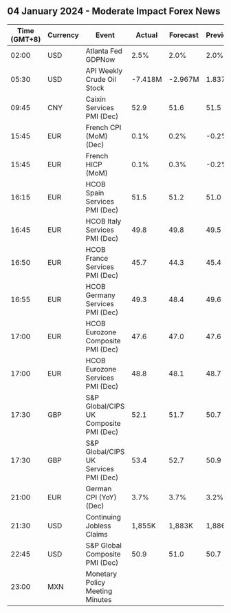 ## 04 January 2024 - Moderate Impact Forex News

| Time (GMT+8) | Currency | Event | Actual | Forecast | Previous |
|------|----------|-------|--------|----------|----------|
| 02:00 | USD | Atlanta Fed GDPNow | 2.5% | 2.0% | 2.0% |
| 05:30 | USD | API Weekly Crude Oil Stock | -7.418M | -2.967M | 1.837M |
| 09:45 | CNY | Caixin Services PMI (Dec) | 52.9 | 51.6 | 51.5 |
| 15:45 | EUR | French CPI (MoM) (Dec) | 0.1% | 0.2% | -0.2% |
| 15:45 | EUR | French HICP (MoM) | 0.1% | 0.3% | -0.2% |
| 16:15 | EUR | HCOB Spain Services PMI (Dec) | 51.5 | 51.2 | 51.0 |
| 16:45 | EUR | HCOB Italy Services PMI (Dec) | 49.8 | 49.8 | 49.5 |
| 16:50 | EUR | HCOB France Services PMI (Dec) | 45.7 | 44.3 | 45.4 |
| 16:55 | EUR | HCOB Germany Services PMI (Dec) | 49.3 | 48.4 | 49.6 |
| 17:00 | EUR | HCOB Eurozone Composite PMI (Dec) | 47.6 | 47.0 | 47.6 |
| 17:00 | EUR | HCOB Eurozone Services PMI (Dec) | 48.8 | 48.1 | 48.7 |
| 17:30 | GBP | S&P Global/CIPS UK Composite PMI (Dec) | 52.1 | 51.7 | 50.7 |
| 17:30 | GBP | S&P Global/CIPS UK Services PMI (Dec) | 53.4 | 52.7 | 50.9 |
| 21:00 | EUR | German CPI (YoY) (Dec) | 3.7% | 3.7% | 3.2% |
| 21:30 | USD | Continuing Jobless Claims | 1,855K | 1,883K | 1,886K |
| 22:45 | USD | S&P Global Composite PMI (Dec) | 50.9 | 51.0 | 50.7 |
| 23:00 | MXN | Monetary Policy Meeting Minutes |  |  |  |

